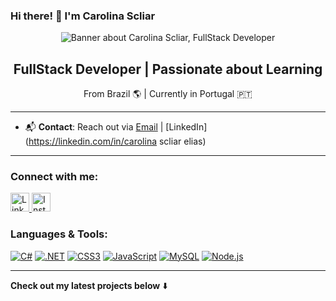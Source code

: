 ### Hi there! 👋 I'm Carolina Scliar

<p align="center">
  <img src="https://user-images.githubusercontent.com/yourprofile/banner-image" alt="Banner about Carolina Scliar, FullStack Developer">
</p>

<h2 align="center">FullStack Developer | Passionate about Learning</h2>
<p align="center">From Brazil 🌎 | Currently in Portugal 🇵🇹</p>

---
- 📬 **Contact**: Reach out via [Email](mailto:scliarcarol@gmail.com) | [LinkedIn](https://linkedin.com/in/carolina scliar elias)
---

<h3 align="left">Connect with me:</h3>
<p align="left">
  <a href="https://linkedin.com/in/carolina scliar elias" target="_blank">
    <img src="https://img.icons8.com/ios-filled/50/000000/linkedin.png" alt="LinkedIn" width="30" height="30"/>
  </a>
  <a href="https://instagram.com/carolscliar" target="_blank">
    <img src="https://img.icons8.com/ios-filled/50/000000/instagram-new.png" alt="Instagram" width="30" height="30"/>
  </a>
</p>

<h3 align="left">Languages & Tools:</h3>
<p>
  <a href="https://learn.microsoft.com/en-us/dotnet/csharp/" target="_blank"><img src="https://img.icons8.com/color/48/000000/c-sharp-logo.png" alt="C#"/></a>
  <a href="https://dotnet.microsoft.com/" target="_blank"><img src="https://img.icons8.com/color/48/000000/net-framework.png" alt=".NET"/></a>
  <a href="https://www.w3schools.com/css/" target="_blank"><img src="https://img.icons8.com/color/48/000000/css3.png" alt="CSS3"/></a>
  <a href="https://developer.mozilla.org/en-US/docs/Web/JavaScript" target="_blank"><img src="https://img.icons8.com/color/48/000000/javascript.png" alt="JavaScript"/></a>
  <a href="https://www.mysql.com/" target="_blank"><img src="https://img.icons8.com/ios-filled/50/000000/mysql-logo.png" alt="MySQL"/></a>
  <a href="https://nodejs.org" target="_blank"><img src="https://img.icons8.com/color/48/000000/nodejs.png" alt="Node.js"/></a>
  <!-- Add more icons as needed -->
</p>

---

**Check out my latest projects below** ⬇️
